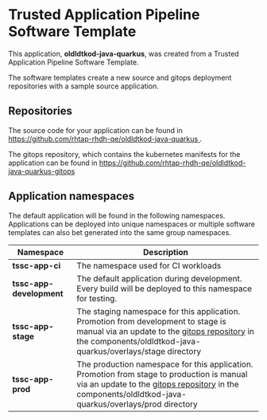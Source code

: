 # Trusted Application Pipeline Software Template

This application, **oldldtkod-java-quarkus**, was created from a Trusted Application Pipeline Software Template.

The software templates create a new source and gitops deployment repositories with a sample source application. 

## Repositories

The source code for your application can be found in [https://github.com/rhtap-rhdh-qe/oldldtkod-java-quarkus ](https://github.com/rhtap-rhdh-qe/oldldtkod-java-quarkus ).
 
The gitops repository, which contains the kubernetes manifests for the application can be found in 
[https://github.com/rhtap-rhdh-qe/oldldtkod-java-quarkus-gitops ](https://github.com/rhtap-rhdh-qe/oldldtkod-java-quarkus-gitops ) 

## Application namespaces 

The default application will be found in the following namespaces. Applications can be deployed into unique namespaces or multiple software templates can also bet generated into the same group namespaces.  

|  Namespace   |  Description   |  
| -------- | -------- |
| **tssc-app-ci** | The namespace used for CI workloads |
| **tssc-app-development** | The default application during development. Every build will be deployed to this namespace for testing. |
| **tssc-app-stage** | The staging namespace for this application. Promotion from development to stage is manual via an update to the [gitops repository](https://github.com/rhtap-rhdh-qe/oldldtkod-java-quarkus-gitops ) in the components/oldldtkod-java-quarkus/overlays/stage directory |
| **tssc-app-prod** | The production namespace for this application. Promotion from stage to production is manual via an update to the [gitops repository](https://github.com/rhtap-rhdh-qe/oldldtkod-java-quarkus-gitops ) in the components/oldldtkod-java-quarkus/overlays/prod directory |